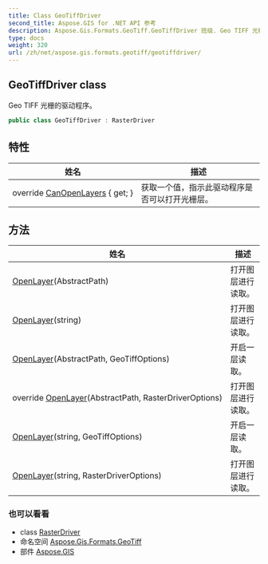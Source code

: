 ```yaml
---
title: Class GeoTiffDriver
second_title: Aspose.GIS for .NET API 参考
description: Aspose.Gis.Formats.GeoTiff.GeoTiffDriver 班级. Geo TIFF 光栅的驱动程序
type: docs
weight: 320
url: /zh/net/aspose.gis.formats.geotiff/geotiffdriver/
---
```

## GeoTiffDriver class

Geo TIFF 光栅的驱动程序。

```csharp
public class GeoTiffDriver : RasterDriver
```

## 特性

| 姓名 | 描述 |
| --- | --- |
| override [CanOpenLayers](../../aspose.gis.formats.geotiff/geotiffdriver/canopenlayers/) { get; } | 获取一个值，指示此驱动程序是否可以打开光栅层。 |

## 方法

| 姓名 | 描述 |
| --- | --- |
| [OpenLayer](../../aspose.gis/rasterdriver/openlayer/)(AbstractPath) | 打开图层进行读取。 |
| [OpenLayer](../../aspose.gis/rasterdriver/openlayer/)(string) | 打开图层进行读取。 |
| [OpenLayer](../../aspose.gis.formats.geotiff/geotiffdriver/openlayer/#openlayer_1)(AbstractPath, GeoTiffOptions) | 开启一层读取。 |
| override [OpenLayer](../../aspose.gis.formats.geotiff/geotiffdriver/openlayer/#openlayer_2)(AbstractPath, RasterDriverOptions) | 打开图层进行读取。 |
| [OpenLayer](../../aspose.gis.formats.geotiff/geotiffdriver/openlayer/#openlayer_4)(string, GeoTiffOptions) | 开启一层读取。 |
| [OpenLayer](../../aspose.gis/rasterdriver/openlayer/)(string, RasterDriverOptions) | 打开图层进行读取。 |

### 也可以看看

* class [RasterDriver](../../aspose.gis/rasterdriver/)
* 命名空间 [Aspose.Gis.Formats.GeoTiff](../../aspose.gis.formats.geotiff/)
* 部件 [Aspose.GIS](../../)


